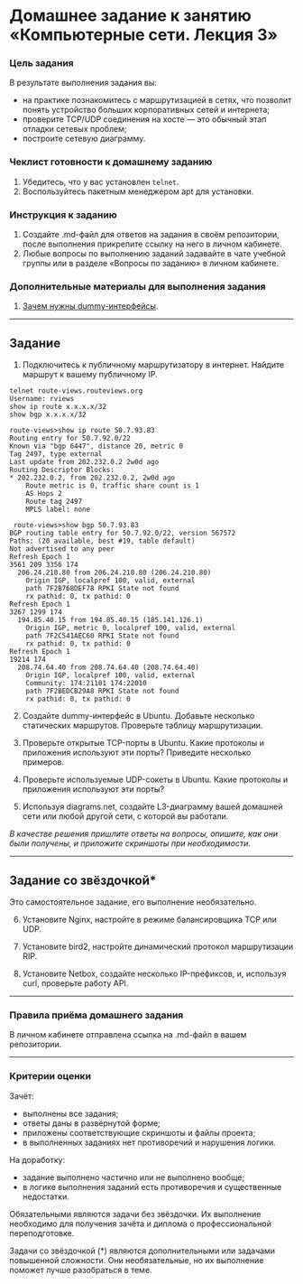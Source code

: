 # Домашнее задание к занятию «Компьютерные сети. Лекция 3»

### Цель задания

В результате выполнения задания вы:

* на практике познакомитесь с маршрутизацией в сетях, что позволит понять устройство больших корпоративных сетей и интернета;
* проверите TCP/UDP соединения на хосте — это обычный этап отладки сетевых проблем;
* построите сетевую диаграмму.

### Чеклист готовности к домашнему заданию

1. Убедитесь, что у вас установлен `telnet`.
2. Воспользуйтесь пакетным менеджером apt для установки.


### Инструкция к заданию

1. Создайте .md-файл для ответов на задания в своём репозитории, после выполнения прикрепите ссылку на него в личном кабинете.
2. Любые вопросы по выполнению заданий задавайте в чате учебной группы или в разделе «Вопросы по заданию» в личном кабинете.


### Дополнительные материалы для выполнения задания

1. [Зачем нужны dummy-интерфейсы](https://tldp.org/LDP/nag/node72.html).

------

## Задание

1. Подключитесь к публичному маршрутизатору в интернет. Найдите маршрут к вашему публичному IP.

 ```
telnet route-views.routeviews.org
Username: rviews
show ip route x.x.x.x/32
show bgp x.x.x.x/32
```    

  ```
  route-views>show ip route 50.7.93.83
Routing entry for 50.7.92.0/22
  Known via "bgp 6447", distance 20, metric 0
  Tag 2497, type external
  Last update from 202.232.0.2 2w0d ago
  Routing Descriptor Blocks:
  * 202.232.0.2, from 202.232.0.2, 2w0d ago
      Route metric is 0, traffic share count is 1
      AS Hops 2
      Route tag 2497
      MPLS label: none

  ```
  
  ```   
   route-views>show bgp 50.7.93.83
BGP routing table entry for 50.7.92.0/22, version 567572
Paths: (20 available, best #19, table default)
  Not advertised to any peer
  Refresh Epoch 1
  3561 209 3356 174
    206.24.210.80 from 206.24.210.80 (206.24.210.80)
      Origin IGP, localpref 100, valid, external
      path 7F2B768DEF78 RPKI State not found
      rx pathid: 0, tx pathid: 0
  Refresh Epoch 1
  3267 1299 174
    194.85.40.15 from 194.85.40.15 (185.141.126.1)
      Origin IGP, metric 0, localpref 100, valid, external
      path 7F2C541AEC60 RPKI State not found
      rx pathid: 0, tx pathid: 0
  Refresh Epoch 1
  19214 174
    208.74.64.40 from 208.74.64.40 (208.74.64.40)
      Origin IGP, localpref 100, valid, external
      Community: 174:21101 174:22010
      path 7F2BEDCB29A8 RPKI State not found
      rx pathid: 0, tx pathid: 0

  ```

2. Создайте dummy-интерфейс в Ubuntu. Добавьте несколько статических маршрутов. Проверьте таблицу маршрутизации.

3. Проверьте открытые TCP-порты в Ubuntu. Какие протоколы и приложения используют эти порты? Приведите несколько примеров.

4. Проверьте используемые UDP-сокеты в Ubuntu. Какие протоколы и приложения используют эти порты?

5. Используя diagrams.net, создайте L3-диаграмму вашей домашней сети или любой другой сети, с которой вы работали. 

*В качестве решения пришлите ответы на вопросы, опишите, как они были получены, и приложите скриншоты при необходимости.*

 ---
 
## Задание со звёздочкой* 

Это самостоятельное задание, его выполнение необязательно.

6. Установите Nginx, настройте в режиме балансировщика TCP или UDP.

7. Установите bird2, настройте динамический протокол маршрутизации RIP.

8. Установите Netbox, создайте несколько IP-префиксов, и, используя curl, проверьте работу API.

----

### Правила приёма домашнего задания

В личном кабинете отправлена ссылка на .md-файл в вашем репозитории.

-----

### Критерии оценки

Зачёт:

* выполнены все задания;
* ответы даны в развёрнутой форме;
* приложены соответствующие скриншоты и файлы проекта;
* в выполненных заданиях нет противоречий и нарушения логики.

На доработку:

* задание выполнено частично или не выполнено вообще;
* в логике выполнения заданий есть противоречия и существенные недостатки.  
 
Обязательными являются задачи без звёздочки. Их выполнение необходимо для получения зачёта и диплома о профессиональной переподготовке.

Задачи со звёздочкой (*) являются дополнительными или задачами повышенной сложности. Они необязательные, но их выполнение поможет лучше разобраться в теме.
